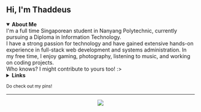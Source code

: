 <h2>Hi, I'm Thaddeus</h2>

<details open>
  <summary><b>About Me</b></summary>
  I'm a full time Singaporean student in Nanyang Polytechnic, currently pursuing a Diploma in Information Technology.<br>
  I have a strong passion for technology and have gained extensive hands-on experience in full-stack web development and systems administration.
  In my free time, I enjoy gaming, photography, listening to music, and working on coding projects.<br>
  Who knows? I might contribute to yours too! :>
</details>

<details>
  <summary><b>Links</b></summary>
  <ul>
    <li><a href="https://www.tkkr.dev">Personal Website</a></li>
    <li><a href="https://github.com/sponsors/thaddeuskkr">Sponsor Me (GitHub Sponsors)</a></li>
  </ul>
</details>

<sub>Do check out my pins!</sub>

<hr>

<p align="center">
  <a href="https://github.com/thaddeuskkr/thaddeuskkr/blob/main/assets/banner.gif?raw=true">
    <img src="assets/banner-modified.gif" />
  </a>
</p>
